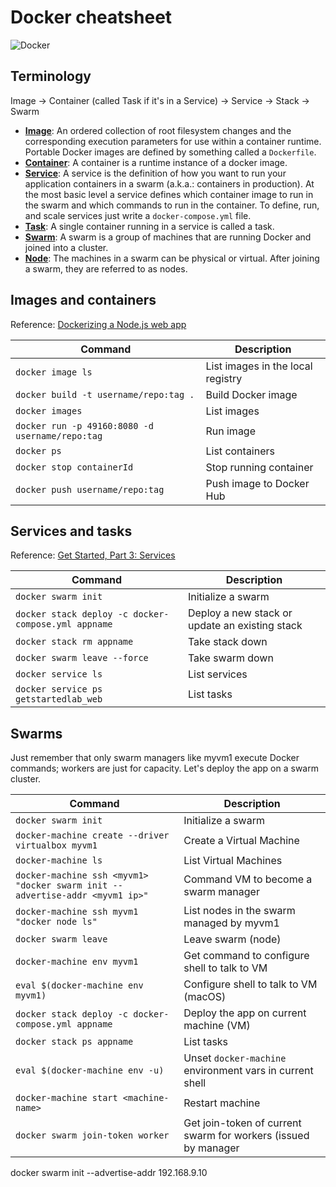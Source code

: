 # Docker cheatsheet

![Docker](https://www.docker.com/sites/default/files/social/docker_twitter_share.png)

## Terminology 

Image -> Container (called Task if it's in a Service) -> Service -> Stack -> Swarm

- **[Image](https://docs.docker.com/glossary/?term=image)**: An ordered collection of root filesystem changes and the corresponding execution parameters for use within a container runtime. Portable Docker images are defined by something called a `Dockerfile`. 
- **[Container](https://docs.docker.com/glossary/?term=container)**: A container is a runtime instance of a docker image.
- **[Service](https://docs.docker.com/glossary/?term=service)**: A service is the definition of how you want to run your application containers in a swarm (a.k.a.: containers in production). At the most basic level a service defines which container image to run in the swarm and which commands to run in the container. To define, run, and scale services just write a `docker-compose.yml` file.
- **[Task](https://docs.docker.com/glossary/?term=task)**: A single container running in a service is called a task.
- **[Swarm](https://docs.docker.com/glossary/?term=swarm)**: A swarm is a group of machines that are running Docker and joined into a cluster.
- **[Node](https://docs.docker.com/glossary/?term=node)**: The machines in a swarm can be physical or virtual. After joining a swarm, they are referred to as nodes.

## Images and containers

Reference: [Dockerizing a Node.js web app](https://nodejs.org/en/docs/guides/nodejs-docker-webapp/)

| Command | Description |
| - | - |
| `docker image ls` | List images in the local registry |
| `docker build -t username/repo:tag .` | Build Docker image | 
| `docker images` | List images |
| `docker run -p 49160:8080 -d username/repo:tag` | Run image |
| `docker ps` | List containers |
| `docker stop containerId` | Stop running container |
| `docker push username/repo:tag` | Push image to Docker Hub |

## Services and tasks

Reference: [Get Started, Part 3: Services](https://docs.docker.com/get-started/part3/)

| Command | Description |
| - | - |
| `docker swarm init` | Initialize a swarm | 
| `docker stack deploy -c docker-compose.yml appname` | Deploy a new stack or update an existing stack |
| `docker stack rm appname` | Take stack down |
| `docker swarm leave --force` | Take swarm down | 
| `docker service ls`| List services |
| `docker service ps getstartedlab_web` | List tasks |

## Swarms

Just remember that only swarm managers like myvm1 execute Docker commands; workers are just for capacity. Let's deploy the app on a swarm cluster.

| Command | Description |
| - | - |
| `docker swarm init` | Initialize a swarm | 
| `docker-machine create --driver virtualbox myvm1` | Create a Virtual Machine | 
| `docker-machine ls` | List Virtual Machines | 
| `docker-machine ssh <myvm1> "docker swarm init --advertise-addr <myvm1 ip>"` | Command VM to become a swarm manager | 
| `docker-machine ssh myvm1 "docker node ls"` | List nodes in the swarm managed by myvm1 |
| `docker swarm leave` | Leave swarm (node) |
| `docker-machine env myvm1` | Get command to configure shell to talk to VM |
| `eval $(docker-machine env myvm1)` | Configure shell to talk to VM (macOS) |
| `docker stack deploy -c docker-compose.yml appname` | Deploy the app on current machine (VM) |
| `docker stack ps appname` | List tasks |
| `eval $(docker-machine env -u)` | Unset `docker-machine` environment vars in current shell |
| `docker-machine start <machine-name>` | Restart machine | 
| `docker swarm join-token worker` | Get join-token of current swarm for workers (issued by manager |


docker swarm init --advertise-addr 192.168.9.10


